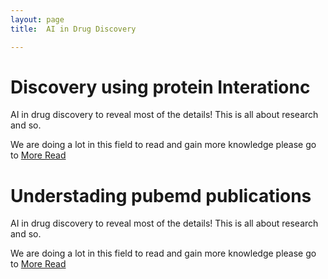```yaml
---
layout: page
title:  AI in Drug Discovery 

---
```




# **Discovery using protein Interationc**
<p class="message">
  AI in drug discovery to reveal most of the details! This is all about research and so.
</p>

We are doing a lot in this field to read and gain more knowledge please go to <a href="{{ site.baseurl}}/2020/04/01/Drug_Discovery/">More Read</a>

# **Understading pubemd publications** 
<p class="message">
  AI in drug discovery to reveal most of the details! This is all about research and so.
</p>

We are doing a lot in this field to read and gain more knowledge please go to <a href="{{ site.baseurl}}/2020/04/01/Drug_Discovery/">More Read</a>
